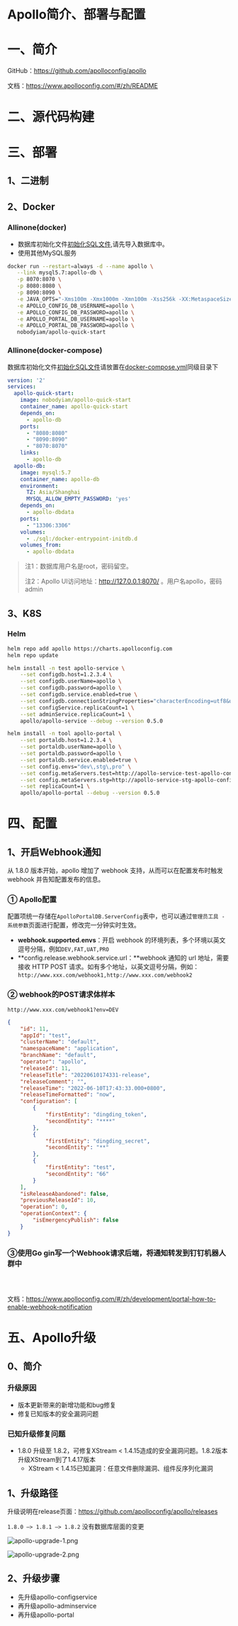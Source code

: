 # Apollo简介、部署与配置

# 一、简介

GitHub：https://github.com/apolloconfig/apollo

文档：https://www.apolloconfig.com/#/zh/README

# 二、源代码构建



# 三、部署

## 1、二进制

## 2、Docker

### Allinone(docker)

- 数据库初始化文件[初始化SQL文件](https://github.com/apolloconfig/apollo/tree/master/scripts/docker-quick-start/sql),请先导入数据库中。
- 使用其他MySQL服务

```bash
docker run --restart=always -d --name apollo \
   --link mysql5.7:apollo-db \
   -p 8070:8070 \
   -p 8080:8080 \
   -p 8090:8090 \
   -e JAVA_OPTS="-Xms100m -Xmx1000m -Xmn100m -Xss256k -XX:MetaspaceSize=10m -XX:MaxMetaspaceSize=250m" \
   -e APOLLO_CONFIG_DB_USERNAME=apollo \
   -e APOLLO_CONFIG_DB_PASSWORD=apollo \
   -e APOLLO_PORTAL_DB_USERNAME=apollo \
   -e APOLLO_PORTAL_DB_PASSWORD=apollo \
   nobodyiam/apollo-quick-start
```

### Allinone(docker-compose)

数据库初始化文件[初始化SQL文件](https://github.com/apolloconfig/apollo/tree/master/scripts/docker-quick-start/sql)请放置在[docker-compose.yml](https://github.com/apolloconfig/apollo/blob/master/scripts/docker-quick-start/docker-compose.yml)同级目录下

```yaml
version: '2'
services:
  apollo-quick-start:
    image: nobodyiam/apollo-quick-start
    container_name: apollo-quick-start
    depends_on:
      - apollo-db
    ports:
      - "8080:8080"
      - "8090:8090"
      - "8070:8070"
    links:
      - apollo-db
  apollo-db:
    image: mysql:5.7
    container_name: apollo-db
    environment:
      TZ: Asia/Shanghai
      MYSQL_ALLOW_EMPTY_PASSWORD: 'yes'
    depends_on:
      - apollo-dbdata
    ports:
      - "13306:3306"
    volumes:
      - ./sql:/docker-entrypoint-initdb.d
    volumes_from:
      - apollo-dbdata
```

> 注1：数据库用户名是root，密码留空。
>
> 注2：Apollo UI访问地址：http://127.0.0.1:8070/ 。用户名apollo，密码admin

## 3、K8S

### Helm

```bash
helm repo add apollo https://charts.apolloconfig.com
helm repo update

helm install -n test apollo-service \
    --set configdb.host=1.2.3.4 \
    --set configdb.userName=apollo \
    --set configdb.password=apollo \
    --set configdb.service.enabled=true \
    --set configdb.connectionStringProperties="characterEncoding=utf8&useSSL=false" \
    --set configService.replicaCount=1 \
    --set adminService.replicaCount=1 \
    apollo/apollo-service --debug --version 0.5.0

helm install -n tool apollo-portal \
    --set portaldb.host=1.2.3.4 \
    --set portaldb.userName=apollo \
    --set portaldb.password=apollo \
    --set portaldb.service.enabled=true \
    --set config.envs="dev\,stg\,pro" \
    --set config.metaServers.test=http://apollo-service-test-apollo-configservice.test.svc:8080 \
    --set config.metaServers.stg=http://apollo-service-stg-apollo-configservice.stg.svc:8080 \
    --set replicaCount=1 \
    apollo/apollo-portal --debug --version 0.5.0
```

# 四、配置

## 1、开启Webhook通知

从 1.8.0 版本开始，apollo 增加了 webhook 支持，从而可以在配置发布时触发 webhook 并告知配置发布的信息。

### ① Apollo配置

配置项统一存储在`ApolloPortalDB.ServerConfig`表中，也可以通过`管理员工具 - 系统参数`页面进行配置，修改完一分钟实时生效。

- **webhook.supported.envs**：开启 webhook 的环境列表，多个环境以英文逗号分隔，例如`DEV,FAT,UAT,PRO`
- **config.release.webhook.service.url：**webhook 通知的 url 地址，需要接收 HTTP POST 请求。如有多个地址，以英文逗号分隔，例如：`http://www.xxx.com/webhook1,http://www.xxx.com/webhook2`

### ② webhook的POST请求体样本

`http://www.xxx.com/webhook1?env=DEV`

```json
{
    "id": 11,
    "appId": "test",
    "clusterName": "default",
    "namespaceName": "application",
    "branchName": "default",
    "operator": "apollo",
    "releaseId": 11,
    "releaseTitle": "20220610174331-release",
    "releaseComment": "",
    "releaseTime": "2022-06-10T17:43:33.000+0800",
    "releaseTimeFormatted": "now",
    "configuration": [
        {
            "firstEntity": "dingding_token",
            "secondEntity": "****"
        },
        {
            "firstEntity": "dingding_secret",
            "secondEntity": "**"
        },
        {
            "firstEntity": "test",
            "secondEntity": "66"
        }
    ],
    "isReleaseAbandoned": false,
    "previousReleaseId": 10,
    "operation": 0,
    "operationContext": {
        "isEmergencyPublish": false
    }
}
```

### ③使用Go gin写一个Webhook请求后端，将通知转发到钉钉机器人群中

```go




```

文档：https://www.apolloconfig.com/#/zh/development/portal-how-to-enable-webhook-notification

# 五、Apollo升级

## 0、简介

### 升级原因

- 版本更新带来的新增功能和bug修复
- 修复已知版本的安全漏洞问题

### 已知升级修复问题

- 1.8.0 升级至 1.8.2，可修复XStream < 1.4.15造成的安全漏洞问题。1.8.2版本升级XStream到了1.4.17版本
  - XStream < 1.4.15已知漏洞：任意文件删除漏洞、组件反序列化漏洞

## 1、升级路径

升级说明在release页面：https://github.com/apolloconfig/apollo/releases

`1.8.0 –> 1.8.1 –> 1.8.2` 没有数据库层面的变更

![apollo-upgrade-1.png](../assets/apollo-upgrade-1.png)

![apollo-upgrade-2.png](../assets/apollo-upgrade-2.png)

## 2、升级步骤

- 先升级apollo-configservice
- 再升级apollo-adminservice
- 再升级apollo-portal

